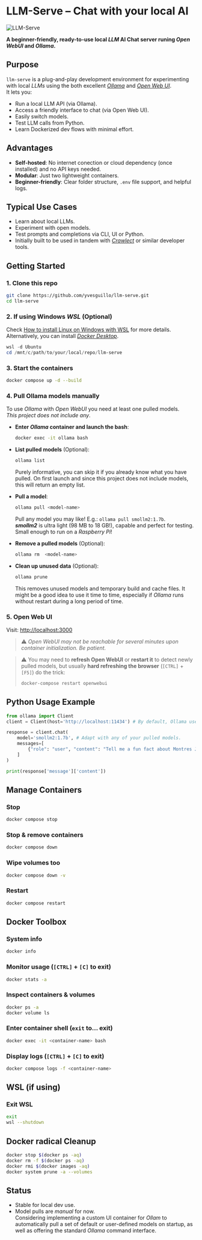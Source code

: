# LLM-Serve – Chat with your local AI

![LLM-Serve](images/llm-serve.avif)

**A beginner-friendly, ready-to-use local *LLM* AI Chat server runing *Open WebUI* and *Ollama*.**

## Purpose

`llm-serve` is a plug-and-play development environment for experimenting with local *LLMs* using the both excellent [*Ollama*](https://ollama.com/) and [*Open Web UI*](https://github.com/open-webui/open-webui).  
It lets you:

- Run a local LLM API (via Ollama).
- Access a friendly interface to chat (via Open Web UI).
- Easily switch models.
- Test LLM calls from Python.
- Learn Dockerized dev flows with minimal effort.

## Advantages

- **Self-hosted**: No internet conection or cloud dependency (once installed) and no API keys needed.
- **Modular**: Just two lightweight containers.
- **Beginner-friendly**: Clear folder structure, `.env` file support, and helpful logs.

## Typical Use Cases

- Learn about local LLMs.
- Experiment with open models.
- Test prompts and completions via CLI, UI or Python.
- Initially built to be used in tandem with [*Crawlect*](https://github.com/yvesguillo/crawlect) or similar developer tools.

## Getting Started

### 1. Clone this repo

```bash
git clone https://github.com/yvesguillo/llm-serve.git
cd llm-serve
```

### 2. If using Windows *WSL* (Optional) 
Check [How to install Linux on Windows with WSL](https://learn.microsoft.com/en-us/windows/wsl/install) for more details.  
Alternatively, you can install [*Docker Desktop*](https://www.docker.com/products/docker-desktop/).

```powershell
wsl -d Ubuntu
cd /mnt/c/path/to/your/local/repo/llm-serve
```

### 3. Start the containers

```bash
docker compose up -d --build
```

### 4. Pull Ollama models manually
To use *Ollama* with *Open WebUI* you need at least one pulled models.  
*This project does not include any*.

- **Enter *Ollama* container and launch the bash**:
  ```bash
  docker exec -it ollama bash
  ```

- **List pulled models** (Optional):
  ```bash
  ollama list
  ```
  Purely informative, you can skip it if you already know what you have pulled. On first launch and since this project does not include models, this will return an empty list.

- **Pull a model**:
  ```bash
  ollama pull <model-name>
  ```
  Pull any model you may like! E.g.: `ollama pull smollm2:1.7b`.  
  ***smollm2*** is ultra light (98 MB to 18 GB!), capable and perfect for testing. Small enough to run on a *Raspberry Pi*!

- **Remove a pulled models** (Optional):
  ```bash
  ollama rm  <model-name>
  ```

- **Clean up unused data** (Optional):
  ```bash
  ollama prune
  ```
  This removes unused models and temporary build and cache files. It might be a good idea to use it time to time, especially if *Ollama* runs without restart during a long period of time.


### 5. Open Web UI
Visit: [http://localhost:3000](http://localhost:3000)

>⚠️ *Open WebUI may not be reachable for several minutes upon container initialization. Be patient.*

> ⚠️ You may need to **refresh Open WebUI** or **restart it** to detect newly pulled models, but usually **hard refreshing the browser** (`[CTRL]` + `[F5]`) do the trick:
> ```bash
> docker-compose restart openwebui
> ```

## Python Usage Example

```python
from ollama import Client
client = Client(host='http://localhost:11434') # By default, Ollama uses port 11434 so does LLM-Serve. Check the .env file.

response = client.chat(
    model='smollm2:1.7b', # Adapt with any of your pulled models.
    messages=[
        {"role": "user", "content": "Tell me a fun fact about Montres Jaquet Droz."}
    ]
)

print(response['message']['content'])
```

## Manage Containers

### Stop

```bash
docker compose stop
```

### Stop & remove containers

```bash
docker compose down
```

### Wipe volumes too

```bash
docker compose down -v
```

### Restart

```bash
docker compose restart
```

## Docker Toolbox

### System info

```bash
docker info
```

### Monitor usage (`[CTRL]` + `[C]` to exit)

```bash
docker stats -a
```

### Inspect containers & volumes

```bash
docker ps -a
docker volume ls
```

### Enter container shell (`exit` to… exit)

```bash
docker exec -it <container-name> bash
```

### Display logs (`[CTRL]` + `[C]` to exit)

```bash
docker compose logs -f <container-name>
```

## WSL (if using)

### Exit WSL

```bash
exit
wsl --shutdown
```

## Docker radical Cleanup

```bash
docker stop $(docker ps -aq)
docker rm -f $(docker ps -aq)
docker rmi $(docker images -aq)
docker system prune -a --volumes
```

## Status

- Stable for local dev use.
- Model pulls are *manual* for now.  
  Considering implementing a custom UI container for *Ollam* to automatically pull a set of default or user-defined models on startup, as well as offering the standard *Ollama* command interface.
